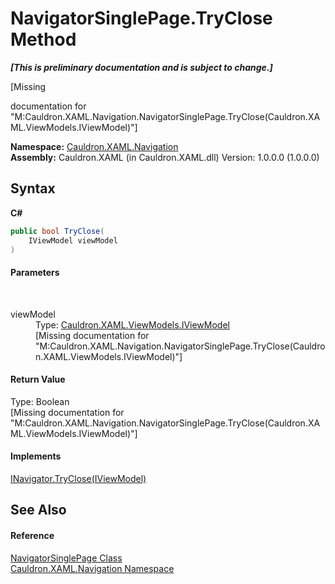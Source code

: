 # NavigatorSinglePage.TryClose Method 
 _**\[This is preliminary documentation and is subject to change.\]**_

\[Missing <summary> documentation for "M:Cauldron.XAML.Navigation.NavigatorSinglePage.TryClose(Cauldron.XAML.ViewModels.IViewModel)"\]

**Namespace:**&nbsp;<a href="N_Cauldron_XAML_Navigation">Cauldron.XAML.Navigation</a><br />**Assembly:**&nbsp;Cauldron.XAML (in Cauldron.XAML.dll) Version: 1.0.0.0 (1.0.0.0)

## Syntax

**C#**<br />
``` C#
public bool TryClose(
	IViewModel viewModel
)
```


#### Parameters
&nbsp;<dl><dt>viewModel</dt><dd>Type: <a href="T_Cauldron_XAML_ViewModels_IViewModel">Cauldron.XAML.ViewModels.IViewModel</a><br />\[Missing <param name="viewModel"/> documentation for "M:Cauldron.XAML.Navigation.NavigatorSinglePage.TryClose(Cauldron.XAML.ViewModels.IViewModel)"\]</dd></dl>

#### Return Value
Type: Boolean<br />\[Missing <returns> documentation for "M:Cauldron.XAML.Navigation.NavigatorSinglePage.TryClose(Cauldron.XAML.ViewModels.IViewModel)"\]

#### Implements
<a href="M_Cauldron_XAML_Navigation_INavigator_TryClose">INavigator.TryClose(IViewModel)</a><br />

## See Also


#### Reference
<a href="T_Cauldron_XAML_Navigation_NavigatorSinglePage">NavigatorSinglePage Class</a><br /><a href="N_Cauldron_XAML_Navigation">Cauldron.XAML.Navigation Namespace</a><br />
